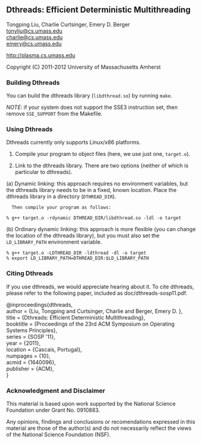 Dthreads: Efficient Deterministic Multithreading
------------------------------------------------

Tongping Liu, Charlie Curtsinger, Emery D. Berger  
<tonyliu@cs.umass.edu>  
<charlie@cs.umass.edu>  
<emery@cs.umass.edu>  

<http://plasma.cs.umass.edu>

Copyright (C) 2011-2012 University of Massachusetts Amherst


### Building Dthreads ###

You can build the dthreads library (`libdthread.so`) by running `make`.

*NOTE*: if your system does not support the SSE3 instruction set, then
remove `SSE_SUPPORT` from the Makefile.


### Using Dthreads ###

Dthreads currently only supports Linux/x86 platforms.

1. Compile your program to object files (here, we use just one, `target.o`).

2. Link to the dthreads library. There are two options (neither of which
   is particular to dthreads).

  (a) Dynamic linking: this approach requires no environment variables,
      but the dthreads library needs to be in a fixed, known location.
      Place the dthreads library in a directory (`DTHREAD_DIR`).
      
      Then compile your program as follows:

	% g++ target.o -rdynamic DTHREAD_DIR/libdthread.so -ldl -o target  

  (b) Ordinary dynamic linking: this approach is more flexible (you can
      change the location of the dthreads library), but you must also
      set the `LD_LIBRARY_PATH` environment variable.

	% g++ target.o -LDTHREAD_DIR -ldthread -dl -o target  
	% export LD_LIBRARY_PATH=DTHREAD_DIR:$LD_LIBRARY_PATH  

### Citing Dthreads ###

If you use dthreads, we would appreciate hearing about it. To cite
dthreads, please refer to the following paper, included as
doc/dthreads-sosp11.pdf.

@inproceedings{dthreads,  
 author = {Liu, Tongping and Curtsinger, Charlie and Berger, Emery D. },  
 title = {Dthreads: Efficient Deterministic Multithreading},  
 booktitle = {Proceedings of the 23rd ACM Symposium on Operating Systems Principles},   
 series = {SOSP '11},  
 year = {2011},  
 location = {Cascais, Portugal},  
 numpages = {10},  
 acmid = {1640096},  
 publisher = {ACM},  
}   

### Acknowledgment and Disclaimer ###

This material is based upon work supported by the National Science
Foundation under Grant No. 0910883.

Any opinions, findings and conclusions or recomendations expressed in
this material are those of the author(s) and do not necessarily
reflect the views of the National Science Foundation (NSF).